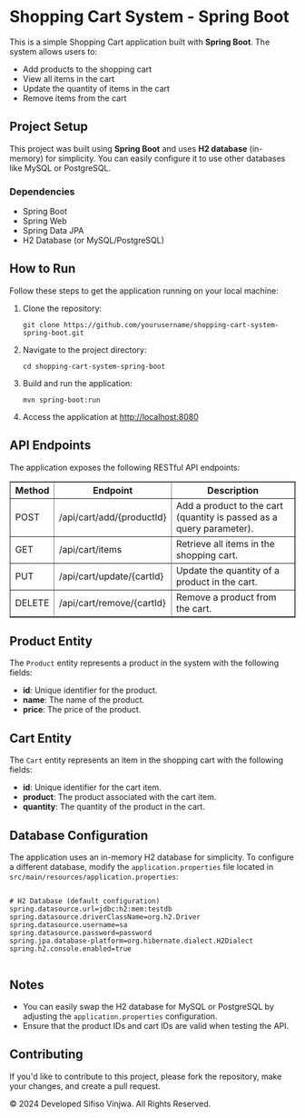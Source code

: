 <!DOCTYPE html>
<html lang="en">
<head>
    <meta charset="UTF-8">
    <meta name="viewport" content="width=device-width, initial-scale=1.0">
    <title>Shopping Cart System - Spring Boot</title>
</head>
<body>
    <h1>Shopping Cart System - Spring Boot</h1>

  <p>This is a simple Shopping Cart application built with <strong>Spring Boot</strong>. The system allows users to:</p>
    <ul>
        <li>Add products to the shopping cart</li>
        <li>View all items in the cart</li>
        <li>Update the quantity of items in the cart</li>
        <li>Remove items from the cart</li>
    </ul>

   <h2>Project Setup</h2>
    <p>This project was built using <strong>Spring Boot</strong> and uses <strong>H2 database</strong> (in-memory) for simplicity. You can easily configure it to use other databases like MySQL or PostgreSQL.</p>

  <h3>Dependencies</h3>
    <ul>
        <li>Spring Boot</li>
        <li>Spring Web</li>
        <li>Spring Data JPA</li>
        <li>H2 Database (or MySQL/PostgreSQL)</li>
    </ul>

  <h2>How to Run</h2>
    <p>Follow these steps to get the application running on your local machine:</p>
    <ol>
        <li>Clone the repository:</li>
        <pre><code>git clone https://github.com/yourusername/shopping-cart-system-spring-boot.git</code></pre>
        
   <li>Navigate to the project directory:</li>
        <pre><code>cd shopping-cart-system-spring-boot</code></pre>
          <li>Build and run the application:</li>
        <pre><code>mvn spring-boot:run</code></pre>
     <li>Access the application at <a href="http://localhost:8080">http://localhost:8080</a></li>
    </ol>

<h2>API Endpoints</h2>
    <p>The application exposes the following RESTful API endpoints:</p>
    <table border="1">
        <tr>
            <th>Method</th>
            <th>Endpoint</th>
            <th>Description</th>
        </tr>
        <tr>
            <td>POST</td>
            <td>/api/cart/add/{productId}</td>
            <td>Add a product to the cart (quantity is passed as a query parameter).</td>
        </tr>
        <tr>
            <td>GET</td>
            <td>/api/cart/items</td>
            <td>Retrieve all items in the shopping cart.</td>
        </tr>
        <tr>
            <td>PUT</td>
            <td>/api/cart/update/{cartId}</td>
            <td>Update the quantity of a product in the cart.</td>
        </tr>
        <tr>
            <td>DELETE</td>
            <td>/api/cart/remove/{cartId}</td>
            <td>Remove a product from the cart.</td>
        </tr>
    </table>

  <h2>Product Entity</h2>
    <p>The <code>Product</code> entity represents a product in the system with the following fields:</p>
    <ul>
        <li><strong>id</strong>: Unique identifier for the product.</li>
        <li><strong>name</strong>: The name of the product.</li>
        <li><strong>price</strong>: The price of the product.</li>
    </ul>
    <h2>Cart Entity</h2>
    <p>The <code>Cart</code> entity represents an item in the shopping cart with the following fields:</p>
    <ul>
        <li><strong>id</strong>: Unique identifier for the cart item.</li>
        <li><strong>product</strong>: The product associated with the cart item.</li>
        <li><strong>quantity</strong>: The quantity of the product in the cart.</li>
    </ul>

   <h2>Database Configuration</h2>
    <p>The application uses an in-memory H2 database for simplicity. To configure a different database, modify the <code>application.properties</code> file located in <code>src/main/resources/application.properties</code>:</p>
    <pre><code>
# H2 Database (default configuration)
spring.datasource.url=jdbc:h2:mem:testdb
spring.datasource.driverClassName=org.h2.Driver
spring.datasource.username=sa
spring.datasource.password=password
spring.jpa.database-platform=org.hibernate.dialect.H2Dialect
spring.h2.console.enabled=true
    </code></pre>
    <h2>Notes</h2>
    <ul>
        <li>You can easily swap the H2 database for MySQL or PostgreSQL by adjusting the <code>application.properties</code> configuration.</li>
        <li>Ensure that the product IDs and cart IDs are valid when testing the API.</li>
    </ul>
    <h2>Contributing</h2>
    <p>If you'd like to contribute to this project, please fork the repository, make your changes, and create a pull request.</p>

  <footer>
        <p>&copy; 2024 Developed Sifiso Vinjwa. All Rights Reserved.</p>
    </footer>
</body>
</html>
